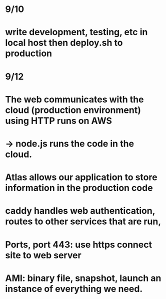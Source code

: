 # 9/10 
# write development, testing, etc in local host then deploy.sh to production 

# 9/12
# The web communicates with the cloud (production environment) using HTTP runs on AWS
#  -> node.js runs the code in the cloud. 
# Atlas allows our application to store information in the production code

# caddy handles web authentication, routes to other services that are run, 

# Ports, port 443: use https connect site to web server
# AMI: binary file, snapshot, launch an instance of everything we need. 